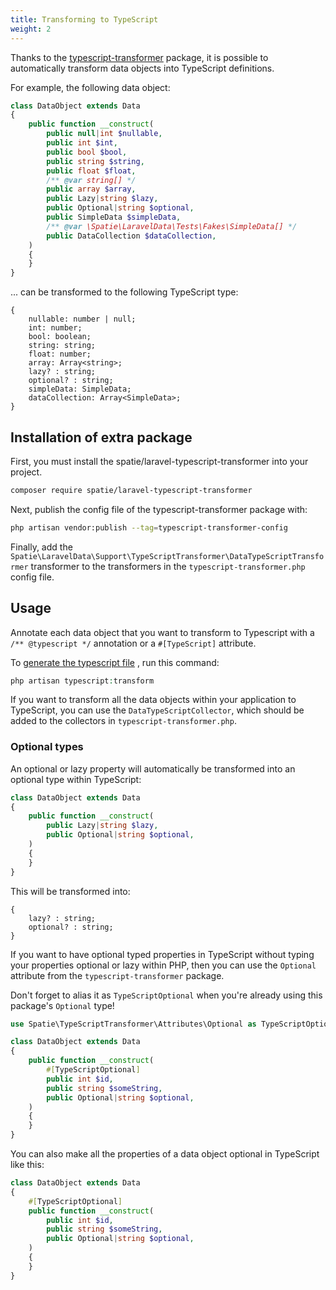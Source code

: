 ```yaml
---
title: Transforming to TypeScript
weight: 2
---
```


Thanks to the [typescript-transformer](https://spatie.be/docs/typescript-transformer) package, it is possible to
automatically transform data objects into TypeScript definitions.

For example, the following data object:

```php
class DataObject extends Data
{
    public function __construct(
        public null|int $nullable,
        public int $int,
        public bool $bool,
        public string $string,
        public float $float,
        /** @var string[] */
        public array $array,
        public Lazy|string $lazy,
        public Optional|string $optional,
        public SimpleData $simpleData,
        /** @var \Spatie\LaravelData\Tests\Fakes\SimpleData[] */
        public DataCollection $dataCollection,
    )
    {
    }
}
```

... can be transformed to the following TypeScript type:

```tsx
{
    nullable: number | null;
    int: number;
    bool: boolean;
    string: string;
    float: number;
    array: Array<string>;
    lazy? : string;
    optional? : string;
    simpleData: SimpleData;
    dataCollection: Array<SimpleData>;
}
```

## Installation of extra package

First, you must install the spatie/laravel-typescript-transformer into your project.

```bash
composer require spatie/laravel-typescript-transformer
```

Next, publish the config file of the typescript-transformer package with:

```bash
php artisan vendor:publish --tag=typescript-transformer-config
```

Finally, add the `Spatie\LaravelData\Support\TypeScriptTransformer\DataTypeScriptTransformer` transformer to the
transformers in the `typescript-transformer.php` config file.

## Usage

Annotate each data object that you want to transform to Typescript with a `/** @typescript */` annotation or
a `#[TypeScript]` attribute.

To [generate the typescript file](https://spatie.be/docs/typescript-transformer/v2/laravel/executing-the-transform-command)
, run this command:

```php
php artisan typescript:transform
```

If you want to transform all the data objects within your application to TypeScript, you can use
the `DataTypeScriptCollector`, which should be added to the collectors in `typescript-transformer.php`.

### Optional types

An optional or lazy property will automatically be transformed into an optional type within TypeScript:

```php
class DataObject extends Data
{
    public function __construct(
        public Lazy|string $lazy,
        public Optional|string $optional,
    )
    {
    }
}
```

This will be transformed into:

```tsx
{
    lazy? : string;
    optional? : string;
}
```

If you want to have optional typed properties in TypeScript without typing your properties optional or lazy within PHP,
then you can use the `Optional` attribute from the `typescript-transformer` package.

Don't forget to alias it as `TypeScriptOptional` when you're already using this package's `Optional` type!

```php
use Spatie\TypeScriptTransformer\Attributes\Optional as TypeScriptOptional;

class DataObject extends Data
{
    public function __construct(
        #[TypeScriptOptional]
        public int $id,
        public string $someString,
        public Optional|string $optional,
    )
    {
    }
}
```

You can also make all the properties of a data object optional in TypeScript like this:

```php
class DataObject extends Data
{
    #[TypeScriptOptional]
    public function __construct(
        public int $id,
        public string $someString,
        public Optional|string $optional,
    )
    {
    }
}
```
